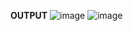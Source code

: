****OUTPUT****
![image](https://github.com/chayan7489/LowLevelDesign_Problems/assets/61390152/7b39a6be-58ba-498b-bfc4-65f2035c2563)
![image](https://github.com/chayan7489/LowLevelDesign_Problems/assets/61390152/4c839f83-78d0-43e7-aba3-5a069184aa22)


